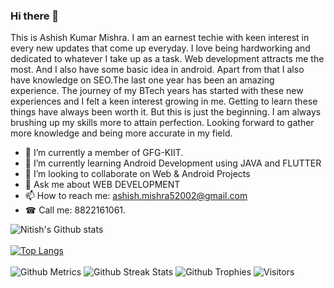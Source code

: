### Hi there 👋

This is Ashish Kumar Mishra. I am an earnest techie with keen interest in every new updates that come up everyday. I love being hardworking and dedicated to whatever I take up as a task. Web development attracts me the most. And I also have some basic idea in android. Apart from that I also have knowledge on SEO.The last one year has been an amazing experience. The journey of my BTech years has started with these new experiences and I felt a keen interest growing in me. Getting to learn these things have always been worth it. But this is just the beginning. I am always brushing up my skills more to attain perfection. Looking forward to gather more knowledge and being more accurate in my field.


- 🔭 I’m currently a member of GFG-KIIT.
- 🌱 I’m currently learning Android Development using JAVA and FLUTTER
- 👯 I’m looking to collaborate on Web & Android Projects
- 💬 Ask me about WEB DEVELOPMENT
- 📫 How to reach me: ashish.mishra52002@gmail.com
- ☎ Call me: 8822161061.

![Nitish's Github stats](https://github-readme-stats.vercel.app/api?username=ashishmishra-bit&show_icons=true&hide_border=true&count_private=true&theme=tokyonight)<br><br>
[![Top Langs](https://github-readme-stats.vercel.app/api/top-langs/?username=ashishmishra-bit&theme=tokyonight)](https://github.com/nks102000/github-readme-stats)<br><br>
![Github Metrics](https://metrics.lecoq.io/ashishmishra-bit)
![Github Streak Stats](https://github-readme-streak-stats.herokuapp.com/?user=ashishmishra-bit&theme=tokyonight) 
![Github Trophies](https://github-profile-trophy.vercel.app/?username=ashishmishra-bit) 
![Visitors](https://visitor-badge.glitch.me/badge?page_id=ashishmishra-bit.ashishmishra-bit)
